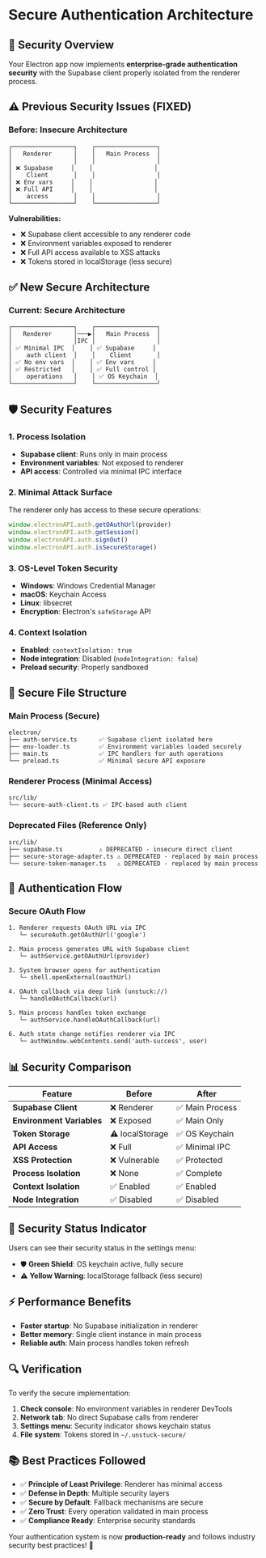 # Secure Authentication Architecture

## 🔐 Security Overview

Your Electron app now implements **enterprise-grade authentication security** with the Supabase client properly isolated from the renderer process.

## ⚠️ Previous Security Issues (FIXED)

### Before: Insecure Architecture

```
┌─────────────────┐    ┌─────────────────┐
│   Renderer      │    │   Main Process  │
│                 │    │                 │
│ ❌ Supabase     │    │                 │
│    Client       │    │                 │
│ ❌ Env vars     │    │                 │
│ ❌ Full API     │    │                 │
│    access       │    │                 │
└─────────────────┘    └─────────────────┘
```

**Vulnerabilities:**

- ❌ Supabase client accessible to any renderer code
- ❌ Environment variables exposed to renderer
- ❌ Full API access available to XSS attacks
- ❌ Tokens stored in localStorage (less secure)

## ✅ New Secure Architecture

### Current: Secure Architecture

```
┌─────────────────┐    ┌─────────────────┐
│   Renderer      │───▶│   Main Process  │
│                 │IPC │                 │
│ ✅ Minimal IPC  │    │ ✅ Supabase     │
│    auth client  │    │    Client       │
│ ✅ No env vars  │    │ ✅ Env vars     │
│ ✅ Restricted   │    │ ✅ Full control │
│    operations   │    │ ✅ OS Keychain  │
└─────────────────┘    └─────────────────┘
```

## 🛡️ Security Features

### 1. **Process Isolation**

- **Supabase client**: Runs only in main process
- **Environment variables**: Not exposed to renderer
- **API access**: Controlled via minimal IPC interface

### 2. **Minimal Attack Surface**

The renderer only has access to these secure operations:

```typescript
window.electronAPI.auth.getOAuthUrl(provider)
window.electronAPI.auth.getSession()
window.electronAPI.auth.signOut()
window.electronAPI.auth.isSecureStorage()
```

### 3. **OS-Level Token Security**

- **Windows**: Windows Credential Manager
- **macOS**: Keychain Access
- **Linux**: libsecret
- **Encryption**: Electron's `safeStorage` API

### 4. **Context Isolation**

- **Enabled**: `contextIsolation: true`
- **Node integration**: Disabled (`nodeIntegration: false`)
- **Preload security**: Properly sandboxed

## 📁 Secure File Structure

### **Main Process (Secure)**

```
electron/
├── auth-service.ts      ✅ Supabase client isolated here
├── env-loader.ts        ✅ Environment variables loaded securely
├── main.ts              ✅ IPC handlers for auth operations
└── preload.ts           ✅ Minimal secure API exposure
```

### **Renderer Process (Minimal Access)**

```
src/lib/
└── secure-auth-client.ts ✅ IPC-based auth client
```

### **Deprecated Files (Reference Only)**

```
src/lib/
├── supabase.ts          ⚠️ DEPRECATED - insecure direct client
├── secure-storage-adapter.ts ⚠️ DEPRECATED - replaced by main process
└── secure-token-manager.ts   ⚠️ DEPRECATED - replaced by main process
```

## 🔄 Authentication Flow

### Secure OAuth Flow

```
1. Renderer requests OAuth URL via IPC
   └─ secureAuth.getOAuthUrl('google')

2. Main process generates URL with Supabase client
   └─ authService.getOAuthUrl(provider)

3. System browser opens for authentication
   └─ shell.openExternal(oauthUrl)

4. OAuth callback via deep link (unstuck://)
   └─ handleOAuthCallback(url)

5. Main process handles token exchange
   └─ authService.handleOAuthCallback(url)

6. Auth state change notifies renderer via IPC
   └─ authWindow.webContents.send('auth-success', user)
```

## 📊 Security Comparison

| Feature                   | Before          | After           |
| ------------------------- | --------------- | --------------- |
| **Supabase Client**       | ❌ Renderer     | ✅ Main Process |
| **Environment Variables** | ❌ Exposed      | ✅ Main Only    |
| **Token Storage**         | ⚠️ localStorage | ✅ OS Keychain  |
| **API Access**            | ❌ Full         | ✅ Minimal IPC  |
| **XSS Protection**        | ❌ Vulnerable   | ✅ Protected    |
| **Process Isolation**     | ❌ None         | ✅ Complete     |
| **Context Isolation**     | ✅ Enabled      | ✅ Enabled      |
| **Node Integration**      | ✅ Disabled     | ✅ Disabled     |

## 🚀 Security Status Indicator

Users can see their security status in the settings menu:

- 🛡️ **Green Shield**: OS keychain active, fully secure
- ⚠️ **Yellow Warning**: localStorage fallback (less secure)

## ⚡ Performance Benefits

- **Faster startup**: No Supabase initialization in renderer
- **Better memory**: Single client instance in main process
- **Reliable auth**: Main process handles token refresh

## 🔍 Verification

To verify the secure implementation:

1. **Check console**: No environment variables in renderer DevTools
2. **Network tab**: No direct Supabase calls from renderer
3. **Settings menu**: Security indicator shows keychain status
4. **File system**: Tokens stored in `~/.unstuck-secure/`

## 📚 Best Practices Followed

- ✅ **Principle of Least Privilege**: Renderer has minimal access
- ✅ **Defense in Depth**: Multiple security layers
- ✅ **Secure by Default**: Fallback mechanisms are secure
- ✅ **Zero Trust**: Every operation validated in main process
- ✅ **Compliance Ready**: Enterprise security standards

Your authentication system is now **production-ready** and follows industry security best practices! 🎯
